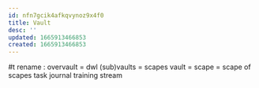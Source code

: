 ```yaml
---
id: nfn7gcik4afkqvynoz9x4f0
title: Vault
desc: ''
updated: 1665913466853
created: 1665913466853
---
```


#t rename : overvault = dwl
  (sub)vaults = scapes
    vault = scape = scape of scapes
    task
    journal
    training
    stream